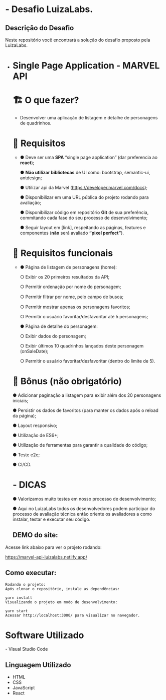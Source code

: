 # - Desafio LuizaLabs.

## Descrição do Desafio

Neste repositório você encontrará a solução do desafio proposto pela LuizaLabs.

- # Single Page Application - MARVEL API

  # **🏗 O que fazer?**

  - Desenvolver uma aplicação de listagem e detalhe de personagens de quadrinhos.

  # **🚨 Requisitos**

  - ●   Deve ser uma **SPA** “single page application” (dar preferencia ao **react**);

    ●   **Não utilizar bibliotecas** de UI como: bootstrap, semantic-ui, antdesign;

    ●   Utilizar api da Marvel (https://developer.marvel.com/docs);

    ●   Disponibilizar em uma URL pública do projeto rodando para avaliação;

    ●   Disponibilizar código em repositório **Git** de sua preferência, commitando cada fase do seu processo de desenvolvimento;

    ●   Seguir layout em [link], respeitando as páginas, features e componentes (**não** será avaliado **“pixel perfect”**).

  # **🚨 Requisitos funcionais**

  - ●   Página de listagem de personagens (home):

    ○   Exibir os 20 primeiros resultados da API;

    ○   Permitir ordenação por nome do personagem;

    ○   Permitir ﬁltrar por nome, pelo campo de busca;

    ○   Permitir mostrar apenas os personagens favoritos;

    ○   Permitir o usuário favoritar/desfavoritar até 5 personagens;

    ●   Página de detalhe do personagem:

    ○   Exibir dados do personagem;

    ○   Exibir últimos 10 quadrinhos lançados deste personagem (onSaleDate);

    ○   Permitir o usuário favoritar/desfavoritar (dentro do limite de 5).

     

  # **🎁 Bônus (não obrigatório)**

  ●   Adicionar paginação a listagem para exibir além dos 20 personagens iniciais;

  ●   Persistir os dados de favoritos (para manter os dados após o reload da página);

  ●   Layout responsivo;

  ●   Utilização de ES6+;

  ●   Utilização de ferramentas para garantir a qualidade do código;

  ●   Teste e2e;

  ●   CI/CD.

  # **- DICAS**

  ●   Valorizamos muito testes em nosso processo de desenvolvimento;

  ●   Aqui no LuizaLabs todos os desenvolvedores podem participar do processo de avaliação técnica então oriente os avaliadores a como instalar, testar e executar seu código.
  
  ## DEMO do site:
  

Acesse link abaixo para ver o projeto rodando:

https://marvel-api-luizalabs.netlify.app/


## Como executar:



```
Rodando o projeto:
Após clonar o repositório, instale as dependências:

yarn install
Visualizando o projeto em modo de desenvolvimento:

yarn start
Acessar http://localhost:3000/ para visualizar no navegador.
```

# Software Utilizado

\- Visual Studio Code

## Linguagem Utilizado

- HTML
- CSS
- JavaScript
- React
